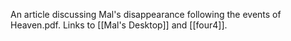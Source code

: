 An article discussing Mal's disappearance following the events of Heaven.pdf. Links to [[Mal's Desktop]] and [[four4]].